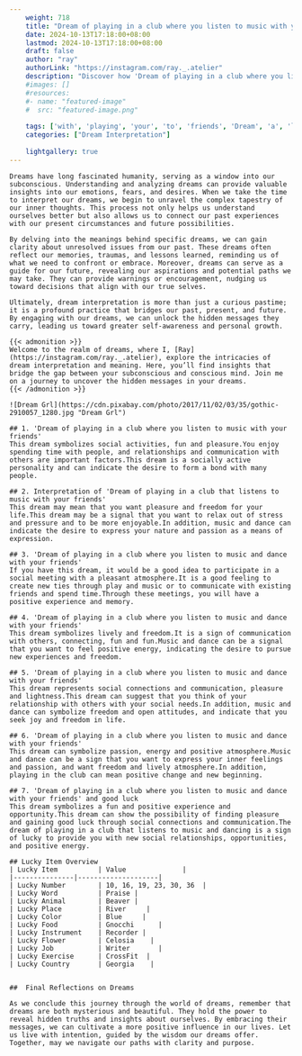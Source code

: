 ```yaml
---
    weight: 718
    title: "Dream of playing in a club where you listen to music with your friends"  # Assuming 'title' column exists
    date: 2024-10-13T17:18:00+08:00
    lastmod: 2024-10-13T17:18:00+08:00
    draft: false
    author: "ray"
    authorLink: "https://instagram.com/ray._.atelier"
    description: "Discover how 'Dream of playing in a club where you listen to music with your friends' can interpret your future and uncover its significant meanings in your life."
    #images: []
    #resources:
    #- name: "featured-image"
    #  src: "featured-image.png"
    
    tags: ['with', 'playing', 'your', 'to', 'friends', 'Dream', 'a', 'listen', 'in', 'club', 'of', 'where', 'you', 'music']
    categories: ["Dream Interpretation"]
    
    lightgallery: true
---
```

    
    Dreams have long fascinated humanity, serving as a window into our subconscious. Understanding and analyzing dreams can provide valuable insights into our emotions, fears, and desires. When we take the time to interpret our dreams, we begin to unravel the complex tapestry of our inner thoughts. This process not only helps us understand ourselves better but also allows us to connect our past experiences with our present circumstances and future possibilities.
    
    By delving into the meanings behind specific dreams, we can gain clarity about unresolved issues from our past. These dreams often reflect our memories, traumas, and lessons learned, reminding us of what we need to confront or embrace. Moreover, dreams can serve as a guide for our future, revealing our aspirations and potential paths we may take. They can provide warnings or encouragement, nudging us toward decisions that align with our true selves.
    
    Ultimately, dream interpretation is more than just a curious pastime; it is a profound practice that bridges our past, present, and future. By engaging with our dreams, we can unlock the hidden messages they carry, leading us toward greater self-awareness and personal growth.
    
    {{< admonition >}}
    Welcome to the realm of dreams, where I, [Ray](https://instagram.com/ray._.atelier), explore the intricacies of dream interpretation and meaning. Here, you’ll find insights that bridge the gap between your subconscious and conscious mind. Join me on a journey to uncover the hidden messages in your dreams.
    {{< /admonition >}}
    
    ![Dream Grl](https://cdn.pixabay.com/photo/2017/11/02/03/35/gothic-2910057_1280.jpg "Dream Grl")
    
    ## 1. 'Dream of playing in a club where you listen to music with your friends'
    This dream symbolizes social activities, fun and pleasure.You enjoy spending time with people, and relationships and communication with others are important factors.This dream is a socially active personality and can indicate the desire to form a bond with many people.
    
    ## 2. Interpretation of 'Dream of playing in a club that listens to music with your friends'
    This dream may mean that you want pleasure and freedom for your life.This dream may be a signal that you want to relax out of stress and pressure and to be more enjoyable.In addition, music and dance can indicate the desire to express your nature and passion as a means of expression.
    
    ## 3. 'Dream of playing in a club where you listen to music and dance with your friends'
    If you have this dream, it would be a good idea to participate in a social meeting with a pleasant atmosphere.It is a good feeling to create new ties through play and music or to communicate with existing friends and spend time.Through these meetings, you will have a positive experience and memory.
    
    ## 4. 'Dream of playing in a club where you listen to music and dance with your friends'
    This dream symbolizes lively and freedom.It is a sign of communication with others, connecting, fun and fun.Music and dance can be a signal that you want to feel positive energy, indicating the desire to pursue new experiences and freedom.
    
    ## 5. 'Dream of playing in a club where you listen to music and dance with your friends'
    This dream represents social connections and communication, pleasure and lightness.This dream can suggest that you think of your relationship with others with your social needs.In addition, music and dance can symbolize freedom and open attitudes, and indicate that you seek joy and freedom in life.
    
    ## 6. 'Dream of playing in a club where you listen to music and dance with your friends'
    This dream can symbolize passion, energy and positive atmosphere.Music and dance can be a sign that you want to express your inner feelings and passion, and want freedom and lively atmosphere.In addition, playing in the club can mean positive change and new beginning.
    
    ## 7. 'Dream of playing in a club where you listen to music and dance with your friends' and good luck
    This dream symbolizes a fun and positive experience and opportunity.This dream can show the possibility of finding pleasure and gaining good luck through social connections and communication.The dream of playing in a club that listens to music and dancing is a sign of lucky to provide you with new social relationships, opportunities, and positive energy.
    
    ## Lucky Item Overview
    | Lucky Item          | Value              |
    |---------------|--------------------|
    | Lucky Number        | 10, 16, 19, 23, 30, 36  |
    | Lucky Word          | Praise |
    | Lucky Animal        | Beaver |
    | Lucky Place         | River     |
    | Lucky Color         | Blue     |
    | Lucky Food          | Gnocchi      |
    | Lucky Instrument    | Recorder |
    | Lucky Flower        | Celosia    |
    | Lucky Job           | Writer       |
    | Lucky Exercise      | CrossFit  |
    | Lucky Country       | Georgia    |
    
    
    ##  Final Reflections on Dreams
    
    As we conclude this journey through the world of dreams, remember that dreams are both mysterious and beautiful. They hold the power to reveal hidden truths and insights about ourselves. By embracing their messages, we can cultivate a more positive influence in our lives. Let us live with intention, guided by the wisdom our dreams offer. Together, may we navigate our paths with clarity and purpose.
    